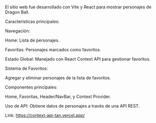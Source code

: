 El sitio web fue desarrollado con Vite y React para mostrar personajes de Dragon Ball.

Características principales:

Navegación:

Home: Lista de personajes.

Favoritas: Personajes marcados como favoritos.

Estado Global: Manejado con React Context API para gestionar favoritos.

Sistema de Favoritos:

Agregar y eliminar personajes de la lista de favoritos.

Componentes principales:

Home, Favoritas, Header/NavBar, y Context Provider.

Uso de API: Obtiene datos de personajes a través de una API REST.

Link:
https://context-api-tan.vercel.app/

